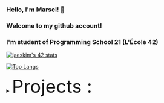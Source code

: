 ### Hello, I'm Marsel!  👋 
### Welcome to my github account! 
### I'm student of Programming School 21 (L'École 42)

<!--
**marselaminov/marselaminov** is a ✨ _special_ ✨ repository because its `README.md` (this file) appears on your GitHub profile.

Here are some ideas to get you started:

- 🔭 I’m currently working on ...
- 🌱 I’m currently learning ...
- 👯 I’m looking to collaborate on ...
- 🤔 I’m looking for help with ...
- 💬 Ask me about ...
- 📫 How to reach me: ...
- 😄 Pronouns: ...
- ⚡ Fun fact: ...
-->

[![jaeskim's 42 stats](https://badge42.herokuapp.com/api/stats/legunshi?privacyEmail=true)](https://github.com/JaeSeoKim/badge42)


[![Top Langs](https://github-readme-stats.vercel.app/api/top-langs/?username=marselaminov&layout=compact)](https://github.com/anuraghazra/github-readme-stats)

<!--[![Readme Card](https://github-readme-stats.vercel.app/api/pin/?username=marselaminov&repo=github-readme-stats)](https://github.com/marselaminov/github-readme-stats)-->

<details><summary size="5"><font size="10">Projects : </font></summary>
  
  ## Minishell - simple version of shell
  [![jaeskim's 42Project Score](https://badge42.herokuapp.com/api/project/legunshi/minishell)](https://github.com/marselaminov/minishell)
  
  ## Philosophers - multithreading
  [![jaeskim's 42Project Score](https://badge42.herokuapp.com/api/project/legunshi/Philosophers)](https://github.com/marselaminov/philosophers)
  
  ## Services - clusturing an docker-compose application whose deploy it with Kubernetes
  [![jaeskim's 42Project Score](https://badge42.herokuapp.com/api/project/legunshi/ft_services)](https://github.com/marselaminov/ft_services)
  
  ## Server - Installation docker to create server with Nginx, Mysql and Wordpress
  [![jaeskim's 42Project Score](https://badge42.herokuapp.com/api/project/legunshi/ft_server)](https://github.com/marselaminov/ft_server)
  
  ## Cub3D - Wolfenstein 3D
  [![jaeskim's 42Project Score](https://badge42.herokuapp.com/api/project/legunshi/cub3d)](https://github.com/marselaminov/cub3D)
  
  ## Libasm - learning assembly
  [![jaeskim's 42Project Score](https://badge42.herokuapp.com/api/project/legunshi/libasm)](https://github.com/marselaminov/libasm)
  
  ## Printf - implementation of my own "printf"
  [![jaeskim's 42Project Score](https://badge42.herokuapp.com/api/project/legunshi/ft_printf)](https://github.com/marselaminov/ft_printf)
  
  ## GNL - implementation of my own "getline"
  [![jaeskim's 42Project Score](https://badge42.herokuapp.com/api/project/legunshi/get_next_line)](https://github.com/marselaminov/get_next_line)
  
  ## Libft - own library with most popular functions
  [![jaeskim's 42Project Score](https://badge42.herokuapp.com/api/project/legunshi/Libft)](https://github.com/marselaminov/libft)
  
  ## CPP - learning C++
  https://github.com/marselaminov/CPP
  
</details>
  
  
